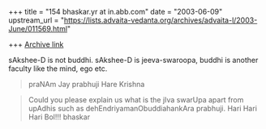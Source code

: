 +++
title = "154 bhaskar.yr at in.abb.com"
date = "2003-06-09"
upstream_url = "https://lists.advaita-vedanta.org/archives/advaita-l/2003-June/011569.html"

+++
[Archive link](https://lists.advaita-vedanta.org/archives/advaita-l/2003-June/011569.html)


sAkshee-D is not buddhi.   sAkshee-D is jeeva-swaroopa,  buddhi is another
faculty like the mind,  ego etc.

> praNAm Jay prabhuji
> Hare Krishna

>  Could you please explain us what is the jIva swarUpa apart from upAdhis
such as dehEndriyamanObuddiahankAra prabhuji.
>  Hari Hari Hari Bol!!!
>  bhaskar


